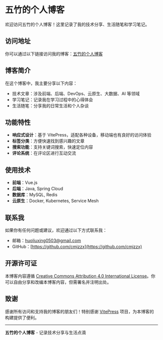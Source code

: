 # 五竹的个人博客

欢迎访问五竹的个人博客！这里记录了我的技术分享、生活随笔和学习笔记。

## 访问地址

你可以通过以下链接访问我的博客：[五竹的个人博客](https://blog.leqiutong.xyz/)

## 博客简介

在这个博客中，我主要分享以下内容：
- 技术文章：涉及前端、后端、DevOps、云原生、大数据、AI 等领域
- 学习笔记：记录我在学习过程中的心得体会
- 生活随笔：分享我的日常生活和个人杂谈

## 功能特性

- **响应式设计**：基于 VitePress，适配各种设备，移动端也有良好的访问体验
- **标签分类**：方便快速找到感兴趣的文章
- **搜索功能**：支持关键词搜索，快速定位内容
- **评论系统**：在评论区进行互动交流

## 使用技术

- **前端**：Vue.js
- **后端**：Java, Spring Cloud
- **数据库**：MySQL, Redis
- **云原生**：Docker, Kubernetes, Service Mesh

## 联系我

如果你有任何问题或建议，欢迎通过以下方式联系我：
- 邮箱：[huoliuxing0503@gmail.com](huoliuxing0503@gmail.com)
- GitHub：[https://github.com/cmjzzx](https://github.com/cmjzzx)

## 开源许可证

本博客内容遵循 [Creative Commons Attribution 4.0 International License](https://creativecommons.org/licenses/by/4.0/)。你可以自由分享和改编本博客内容，但需署名并注明出处。

## 致谢

感谢所有访问和支持我的博客的朋友们！特别感谢 [VitePress](https://github.com/vuejs/vitepress) 项目，为本博客的构建提供了便利。

---

**五竹的个人博客** - 记录技术分享与生活点滴

